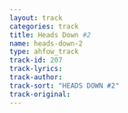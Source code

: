 ```yaml
---
layout: track
categories: track
title: Heads Down #2
name: heads-down-2
type: ahfow_track
track-id: 207
track-lyrics: 
track-author: 
track-sort: "HEADS DOWN #2"
track-original: 
---
```

